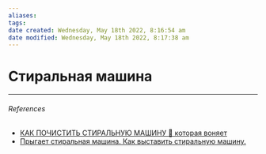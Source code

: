 ```yaml
---
aliases: 
tags: 
date created: Wednesday, May 18th 2022, 8:16:54 am
date modified: Wednesday, May 18th 2022, 8:17:38 am
---
```


# Стиральная машина

---

###### References

- [КАК ПОЧИСТИТЬ СТИРАЛЬНУЮ МАШИНУ 🤯 которая воняет](https://www.youtube.com/watch?v=ehzhTKhu_Hc&list=PLZTsCOAKJJ_ZKgnrUAjFe2qMF-m6jtZab&index=1)
- [Прыгает стиральная машина. Как выставить стиральную машину.](https://www.youtube.com/watch?v=-8PzRxPqsXs&list=PLZTsCOAKJJ_ZKgnrUAjFe2qMF-m6jtZab&index=3&t=4s)